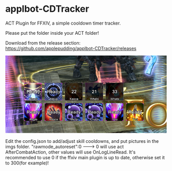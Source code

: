# applbot-CDTracker
ACT Plugin for FFXIV, a simple cooldown timer tracker.

Please put the folder inside your ACT folder!

Download from the release section: https://github.com/applepudding/applbot-CDTracker/releases

![In Game Screenshot](https://github.com/applepudding/applbot-CDTracker/blob/master/screenshot0.png?raw=true)

Edit the config.json to add/adjust skill cooldowns, and put pictures in the imgs folder.
"rawmode_autoreset":0 ---> 0 will use act AfterCombatAction, other values will use OnLogLineRead.
It's recommended to use 0 if the ffxiv main plugin is up to date, otherwise set it to 300(for example)!
